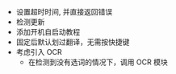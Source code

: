 -   设置超时时间, 并直接返回错误
-   检测更新
-   添加开机自启动教程
-   固定后默认划过翻译，无需按快捷键
-   考虑引入 OCR
    -   在检测到没有选词的情况下，调用 OCR 模块
